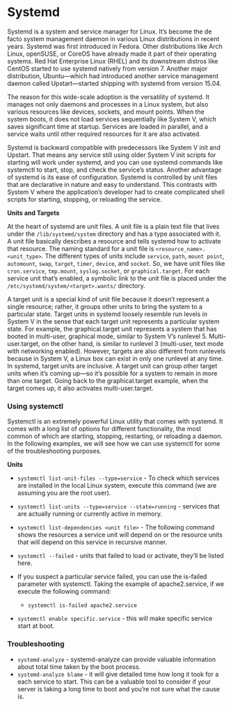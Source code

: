 # Systemd 

Systemd is a system and service manager for Linux. It’s become the de facto system management daemon in various Linux distributions in recent years. Systemd was first introduced in Fedora. Other distributions like Arch Linux, openSUSE, or CoreOS have already made it part of their operating systems. Red Hat Enterprise Linux (RHEL) and its downstream distros like CentOS started to use systemd natively from version 7. Another major distribution, Ubuntu—which had introduced another service management daemon called Upstart—started shipping with systemd from version 15.04.

The reason for this wide-scale adoption is the versatility of systemd. It manages not only daemons and processes in a Linux system, but also various resources like devices, sockets, and mount points. When the system boots, it does not load services sequentially like System V, which saves significant time at startup. Services are loaded in parallel, and a service waits until other required resources for it are also activated.

Systemd is backward compatible with predecessors like System V init and Upstart. That means any service still using older System V init scripts for starting will work under systemd, and you can use systemd commands like systemctl to start, stop, and check the service’s status. Another advantage of systemd is its ease of configuration. Systemd is controlled by unit files that are declarative in nature and easy to understand. This contrasts with System V where the application’s developer had to create complicated shell scripts for starting, stopping, or reloading the service.


**Units and Targets**

At the heart of systemd are unit files. A unit file is a plain text file that lives under the `/lib/systemd/system` directory and has a type associated with it. A unit file basically describes a resource and tells systemd how to activate that resource. The naming standard for a unit file is `<resource_name>.<unit_type>`. The different types of units include `service`, `path`, `mount point`, `automount`, `swap`, `target`, `timer`, `device`, and `socket`. So, we have unit files like `cron.service`, `tmp.mount`, `syslog.socket`, or `graphical.target`. For each service unit that’s enabled, a symbolic link to the unit file is placed under the `/etc/systemd/system/<target>.wants/` directory.

A target unit is a special kind of unit file because it doesn’t represent a single resource; rather, it groups other units to bring the system to a particular state. Target units in systemd loosely resemble run levels in System V in the sense that each target unit represents a particular system state. For example, the graphical.target unit represents a system that has booted in multi-user, graphical mode, similar to System V’s runlevel 5. Multi-user.target, on the other hand, is similar to runlevel 3 (multi-user, text mode with networking enabled). However, targets are also different from runlevels because in System V, a Linux box can exist in only one runlevel at any time. In systemd, target units are inclusive. A target unit can group other target units when it’s coming up—so it’s possible for a system to remain in more than one target. Going back to the graphical.target example, when the target comes up, it also activates multi-user.target.


### Using systemctl
Systemctl is an extremely powerful Linux utility that comes with systemd. It comes with a long list of options for different functionality, the most common of which are starting, stopping, restarting, or reloading a daemon. In the following examples, we will see how we can use systemctl for some of the troubleshooting purposes.

**Units**

* `systemctl list-unit-files --type=service` - To check which services are installed in the local Linux system, execute this command (we are assuming you are the root user).

* `systemctl list-units --type=service --state=running` - services that are actually running or currently active in memory.

* `systemctl list-dependencies <unit file>` - The following command shows the resources a service unit will depend on or the resource units that will depend on this service in recursive manner.

* `systemctl --failed` - units that failed to load or activate, they’ll be listed here.

* If you suspect a particular service failed, you can use the is-failed parameter with systemctl. Taking the example of apache2.service, if we execute the following command:
	* `systemctl is-failed apache2.service`

* `systemctl enable specific.service` - this will make specific service start at boot.

### Troubleshooting

* `systemd-analyze` - systemd-analyze can provide valuable information about total time taken by the boot process. 
* `systemd-analyze blame` - it will give detailed time how long it took for a each service to start. This can be a valuable tool to consider if your server is taking a long time to boot and you’re not sure what the cause is.